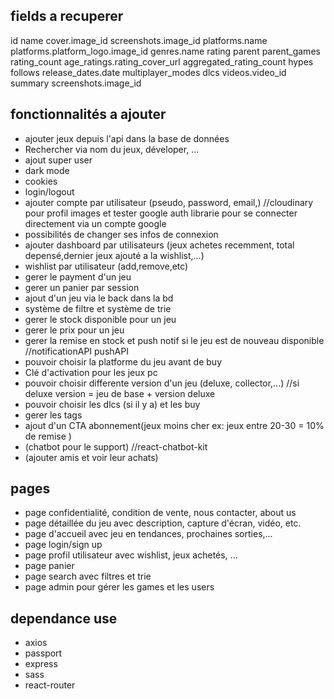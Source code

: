 ## fields a recuperer

id
name
cover.image_id
screenshots.image_id
platforms.name
platforms.platform_logo.image_id
genres.name
rating
parent
parent_games
rating_count
age_ratings.rating_cover_url
aggregated_rating_count
hypes
follows
release_dates.date
multiplayer_modes
dlcs
videos.video_id
summary
screenshots.image_id

## fonctionnalités a ajouter

- ajouter jeux depuis l'api dans la base de données
- Rechercher via nom du jeux, déveloper, ...
- ajout super user
- dark mode
- cookies
- login/logout
- ajouter compte par utilisateur (pseudo, password, email,) //cloudinary pour profil images et tester google auth librarie pour se connecter directement via un compte google
- possibilités de changer ses infos de connexion
- ajouter dashboard par utilisateurs (jeux achetes recemment, total depensé,dernier jeux ajouté a la wishlist,...)
- wishlist par utilisateur (add,remove,etc)
- gerer le payment d'un jeu
- gerer un panier par session
- ajout d'un jeu via le back dans la bd
- système de filtre et système de trie
- gerer le stock disponible pour un jeu
- gerer le prix pour un jeu
- gerer la remise en stock et push notif si le jeu est de nouveau disponible //notificationAPI pushAPI
- pouvoir choisir la platforme du jeu avant de buy
- Clé d'activation pour les jeux pc
- pouvoir choisir differente version d'un jeu (deluxe, collector,...) //si deluxe version = jeu de base + version deluxe
- pouvoir choisir les dlcs (si il y a) et les buy
- gerer les tags
- ajout d'un CTA abonnement(jeux moins cher ex: jeux entre 20-30 = 10% de remise )
- (chatbot pour le support) //react-chatbot-kit
- (ajouter amis et voir leur achats)

## pages

- page confidentialité, condition de vente, nous contacter, about us
- page détaillée du jeu avec description, capture d'écran, vidéo, etc.
- page d'accueil avec jeu en tendances, prochaines sorties,...
- page login/sign up
- page profil utilisateur avec wishlist, jeux achetés, ...
- page panier
- page search avec filtres et trie
- page admin pour gérer les games et les users

## dependance use

- axios
- passport
- express
- sass
- react-router
